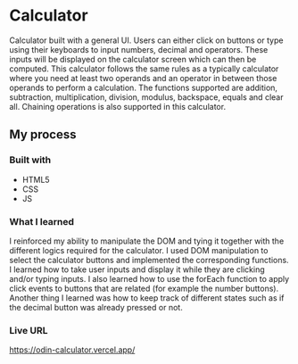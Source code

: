 # Calculator

Calculator built with a general UI. Users can either click on buttons or type using their keyboards to input numbers, decimal and operators. These inputs will be displayed on the calculator screen which can then be computed. This calculator follows the same rules as a typically calculator where you need at least two operands and an operator in between those operands to perform a calculation. The functions supported are addition, subtraction, multiplication, division, modulus, backspace, equals and clear all. Chaining operations is also supported in this calculator.

## My process

### Built with

- HTML5
- CSS
- JS

### What I learned

I reinforced my ability to manipulate the DOM and tying it together with the different logics required for the calculator. I used DOM manipulation to select the calculator buttons and implemented the corresponding functions. I learned how to take user inputs and display it while they are clicking and/or typing inputs. I also learned how to use the forEach function to apply click events to buttons that are related (for example the number buttons). Another thing I learned was how to keep track of different states such as if the decimal button was already pressed or not.

### Live URL

https://odin-calculator.vercel.app/
